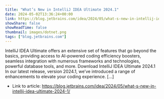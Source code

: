 ```yaml
---
title: "What’s New in IntelliJ IDEA Ultimate 2024.1"
date: 2024-05-02T13:36:24+00:00
link: https://blog.jetbrains.com/idea/2024/05/what-s-new-in-intellij-idea-ultimate-2024-1/
showShare: false
showReadTime: false
thumbnail: images/dotnet.png
tags: ["blog.jetbrains.com"]
---
```

IntelliJ IDEA Ultimate offers an extensive set of features that go beyond the basics, providing access to AI-powered coding efficiency boosters, seamless integration with numerous frameworks and technologies, powerful database tools, and more. Download IntelliJ IDEA Ultimate 2024.1 In our latest release, version 2024.1, we’ve introduced a range of enhancements to elevate your coding experience. […]

- Link to article: https://blog.jetbrains.com/idea/2024/05/what-s-new-in-intellij-idea-ultimate-2024-1/